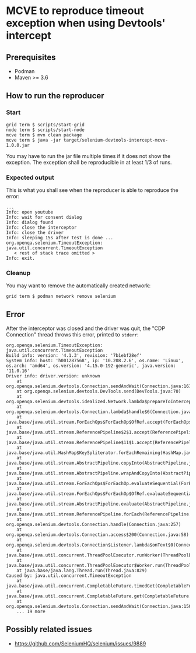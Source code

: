 
# MCVE to reproduce timeout exception when using Devtools' intercept

## Prerequisites

- Podman
- Maven >= 3.6


## How to run the reproducer

### Start

```
grid term $ scripts/start-grid
node term $ scripts/start-node
mcve term $ mvn clean package
mcve term $ java -jar target/selenium-devtools-intercept-mcve-1.0.0.jar 
```

You may have to run the jar file multiple times if it does not show the exception. The exception shall be reproducible in at least 1/3 of runs.


### Expected output

This is what you shall see when the reproducer is able to reproduce the error:

```
...
Info: open youtube
Info: wait for consent dialog
Info: dialog found
Info: close the interceptor
Info: close the driver
Info: sleeping 15s after test is done ...
org.openqa.selenium.TimeoutException: java.util.concurrent.TimeoutException
   < rest of stack trace omitted >
Info: exit.
```


### Cleanup

You may want to remove the automatically created network:

```
grid term $ podman network remove selenium
```


## Error

After the interceptor was closed and the driver was quit, the "CDP Connection" thread throws this error, printed to `stderr`:

```
org.openqa.selenium.TimeoutException: java.util.concurrent.TimeoutException
Build info: version: '4.1.3', revision: '7b1ebf28ef'
System info: host: 'h001287568', ip: '10.208.2.6', os.name: 'Linux', os.arch: 'amd64', os.version: '4.15.0-192-generic', java.version: '11.0.16'
Driver info: driver.version: unknown
    at org.openqa.selenium.devtools.Connection.sendAndWait(Connection.java:161)
    at org.openqa.selenium.devtools.DevTools.send(DevTools.java:70)
    at org.openqa.selenium.devtools.idealized.Network.lambda$prepareToInterceptTraffic$4(Network.java:216)
    at org.openqa.selenium.devtools.Connection.lambda$handle$6(Connection.java:288)
    at java.base/java.util.stream.ForEachOps$ForEachOp$OfRef.accept(ForEachOps.java:183)
    at java.base/java.util.stream.ReferencePipeline$2$1.accept(ReferencePipeline.java:177)
    at java.base/java.util.stream.ReferencePipeline$11$1.accept(ReferencePipeline.java:442)
    at java.base/java.util.HashMap$KeySpliterator.forEachRemaining(HashMap.java:1621)
    at java.base/java.util.stream.AbstractPipeline.copyInto(AbstractPipeline.java:484)
    at java.base/java.util.stream.AbstractPipeline.wrapAndCopyInto(AbstractPipeline.java:474)
    at java.base/java.util.stream.ForEachOps$ForEachOp.evaluateSequential(ForEachOps.java:150)
    at java.base/java.util.stream.ForEachOps$ForEachOp$OfRef.evaluateSequential(ForEachOps.java:173)
    at java.base/java.util.stream.AbstractPipeline.evaluate(AbstractPipeline.java:234)
    at java.base/java.util.stream.ReferencePipeline.forEach(ReferencePipeline.java:497)
    at org.openqa.selenium.devtools.Connection.handle(Connection.java:257)
    at org.openqa.selenium.devtools.Connection.access$200(Connection.java:58)
    at org.openqa.selenium.devtools.Connection$Listener.lambda$onText$0(Connection.java:199)
    at java.base/java.util.concurrent.ThreadPoolExecutor.runWorker(ThreadPoolExecutor.java:1128)
    at java.base/java.util.concurrent.ThreadPoolExecutor$Worker.run(ThreadPoolExecutor.java:628)
    at java.base/java.lang.Thread.run(Thread.java:829)
Caused by: java.util.concurrent.TimeoutException
    at java.base/java.util.concurrent.CompletableFuture.timedGet(CompletableFuture.java:1886)
    at java.base/java.util.concurrent.CompletableFuture.get(CompletableFuture.java:2021)
    at org.openqa.selenium.devtools.Connection.sendAndWait(Connection.java:150)
    ... 19 more
```


## Possibly related issues

- https://github.com/SeleniumHQ/selenium/issues/9889

